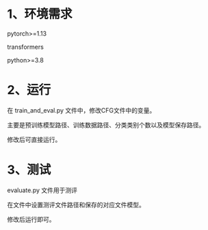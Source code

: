 # 1、环境需求

pytorch>=1.13

transformers

python>=3.8


# 2、运行

在 train_and_eval.py 文件中，修改CFG文件中的变量。

主要是预训练模型路径、训练数据路径、分类类别个数以及模型保存路径。

修改后可直接运行。

# 3、测试

evaluate.py 文件用于测评

在文件中设置测评文件路径和保存的对应文件模型。

修改后运行即可。
